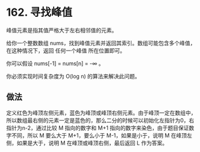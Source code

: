 # 162. 寻找峰值

峰值元素是指其值严格大于左右相邻值的元素。

给你一个整数数组 nums，找到峰值元素并返回其索引。数组可能包含多个峰值，在这种情况下，返回 任何一个峰值 所在位置即可。

你可以假设 nums[-1] = nums[n] = -∞ 。

你必须实现时间复杂度为 O(log n) 的算法来解决此问题。

## 做法

定义红色为峰顶左侧元素，蓝色为峰顶或峰顶右侧元素。由于峰顶一定在数组中，所以数组最右侧的元素一定是蓝色的，那么二分的时候可以初始化左指针为0，右指针为n-2，通过比较 M 指向的数字和 M+1 指向的数字来染色，由于题目保证数字不同，所以 M 要么大于 M+1，要么小于 M-1，如果是小于，说明 M 在峰顶左侧，如果是大于，说明 M 在峰顶或峰顶右侧，最后返回 L 作为答案。